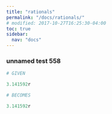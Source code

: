 ```yaml
---
title: "rationals"
permalink: "/docs/rationals/"
# modified: 2017-10-27T16:25:30-04:00
toc: true
sidebar:
  nav: "docs"
---
```

### unnamed test 558
```ruby
# GIVEN

3.141592r

```
```ruby
# BECOMES

3.141592r
```
